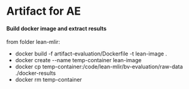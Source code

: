 # Artifact for AE

#### Build docker image and extract results

from folder lean-mlir: 
- docker build -f artifact-evaluation/Dockerfile -t lean-image .
- docker create --name temp-container lean-image
- docker cp temp-container:/code/lean-mlir/bv-evaluation/raw-data ./docker-results
- docker rm temp-container